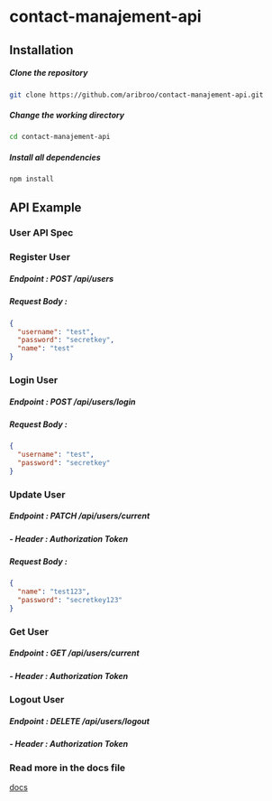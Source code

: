 # **contact-manajement-api**

## Installation
##### Clone the repository
```bash
git clone https://github.com/aribroo/contact-manajement-api.git
```

##### Change the working directory
```bash
cd contact-manajement-api
 ```

##### Install all dependencies
```bash
npm install
```

## **API Example**

### User API Spec

### Register User

##### Endpoint : POST /api/users

##### Request Body :

```json
{
  "username": "test",
  "password": "secretkey",
  "name": "test"
}
```

### Login User

##### Endpoint : POST /api/users/login

##### Request Body :

```json
{
  "username": "test",
  "password": "secretkey"
}
```

### Update User

##### Endpoint : PATCH /api/users/current

##### - Header : Authorization Token

##### Request Body :

```json
{
  "name": "test123", 
  "password": "secretkey123"
}
```

### Get User

##### Endpoint : GET /api/users/current

##### - Header : Authorization Token

### Logout User

##### Endpoint : DELETE /api/users/logout

##### - Header : Authorization Token

### **Read more in the docs file**
[docs](https://github.com/aribroo/contact-manajement-api/tree/main/docs)
